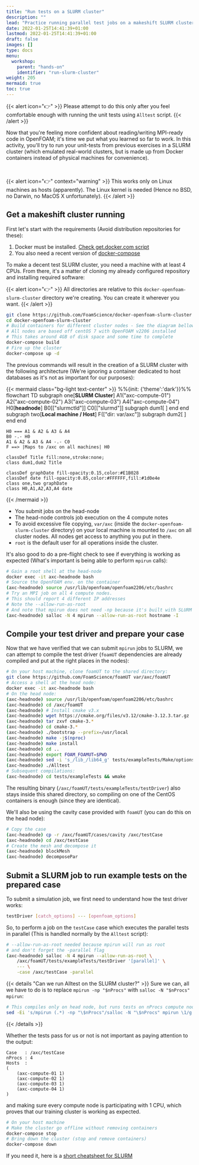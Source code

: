 ```yaml
---
title: "Run tests on a SLURM cluster"
description: ""
lead: "Practice running parallel test jobs on a makeshift SLURM cluster which has OpenFOAM installed using Docker containers."
date: 2022-01-25T14:41:39+01:00
lastmod: 2022-01-25T14:41:39+01:00
draft: false
images: []
type: docs
menu:
  workshop:
    parent: "hands-on"
    identifier: "run-slurm-cluster"
weight: 205
mermaid: true
toc: true
---
```


{{< alert icon="👉" >}}
Please attempt to do this only after you feel comfortable enough with running the unit tests using `Alltest` script.
{{< /alert >}}

Now that you're feeling more confident about reading/writing MPI-ready code in OpenFOAM; it's time
we put what you learned so far to work. In this activity, you'll try to run your unit-tests from
previous exercises in a SLURM cluster (which emulated real-world clusters, but is made up from
Docker containers instead of physical machines for convenience).

<div class="card-bar"></div><br>

{{< alert icon="👉" context="warning" >}}
This works only on Linux machines as hosts (apparently). The Linux kernel is needed (Hence no BSD, no Darwin, no MacOS X
unfortunately).
{{< /alert >}}

## Get a makeshift cluster running

First let's start with the requirements (Avoid distribution repositories for these):

1. Docker must be installed. [Check get.docker.com script](https://get.docker.com)
2. You also need a recent version of [docker-compose](https://docs.docker.com/compose/install/other/) 

To make a decent test SLURM cluster, you need a machine with at least 4 CPUs.
From there, it's a matter of cloning my already configured repository and installing required software:

{{< alert icon="👉" >}}
All directories are relative to this `docker-openfoam-slurm-cluster` directory we're creating.
You can create it wherever you want.
{{< /alert >}}

```bash
git clone https://github.com/FoamScience/docker-openfoam-slurm-cluster
cd docker-openfoam-slurm-cluster
# Build containers for different cluster nodes - See the diagram bellow
# All nodes are based off centOS 7 with OpenFOAM v2206 installed
# This takes around 4GB of disk space and some time to complete
docker-compose build
# Fire up the cluster
docker-compose up -d
```

The previous commands will result in the creation of a SLURM cluster with the following architecture
(We're ignoring a container dedicated to host databases as it's not as important for our purposes):

{{< mermaid class="bg-light text-center" >}}
%%{init: {'theme':'dark'}}%%
flowchart TD
    subgraph one[<b>SLURM Cluster</b>]
    A1("axc-compute-01")
    A2("axc-compute-02")
    A3("axc-compute-03")
    A4("axc-compute-04")
    H0[<b>headnode</b>]
    B0[["slurmctld"]]
    C0[["slurmd"]]
    subgraph dum1[ ]
    end
    end
    subgraph two[<b>Local machine / Host</b>]
    F(["dir: var/axc"])
    subgraph dum2[ ]
    end
    end

    H0 === A1 & A2 & A3 & A4
    B0 -.- H0
    A1 & A2 & A3 & A4 -.- C0
    F ==> |Maps to /axc on all machines| H0

    classDef Title fill:none,stroke:none;
    class dum1,dum2 Title

    classDef graphDate fill-opacity:0.15,color:#E1B028
    classDef date fill-opacity:0.85,color:#FFFFFF,fill:#1d0e4e
    class one,two graphDate
    class H0,A1,A2,A3,A4 date
{{< /mermaid >}}

- You submit jobs on the head-node
- The head-node controls job execution on the 4 compute notes
- To avoid excessive file copying, `var/axc` (inside the `docker-openfoam-slurm-cluster` directory)
  on your local machine is mounted to `/axc` on all cluster nodes. All nodes get access to anything you put in there.
- `root` is the default user for all operations inside the cluster.

It's also good to do a pre-flight check to see if everything is working as expected
(What's important is being able to perform `mpirun` calls):

```bash
# Gain a root shell at the head-node
docker exec -it axc-headnode bash
# Source the OpenFOAM env. on the container
(axc-headnode) source /usr/lib/openfoam/openfoam2206/etc/bashrc
# Try an MPI job on all 4 compute nodes.
# This should report 4 different IP addresses
# Note the --allow-run-as-root
# And note that mpirun does not need -np because it's built with SLURM support
(axc-headnode) salloc -N 4 mpirun --allow-run-as-root hostname -I
```

## Compile your test driver and prepare your case

Now that we have verified that we can submit `mpirun` jobs to SLURM, we can attempt to compile the test driver
(`foamUT` dependencies are already compiled and put at the right places in the nodes):

```bash
# On your host machine, clone foamUT to the shared directory:
git clone https://github.com/FoamScience/foamUT var/axc/foamUT
# Access a shell at the head node:
docker exec -it axc-headnode bash
# On the head node:
(axc-headnode) source /usr/lib/openfoam/openfoam2206/etc/bashrc
(axc-headnode) cd /axc/foamUT
(axc-headnode) # Install cmake v3.x
(axc-headnode) wget https://cmake.org/files/v3.12/cmake-3.12.3.tar.gz
(axc-headnode) tar zxvf cmake-3.*
(axc-headnode) cd cmake-3.*
(axc-headnode) ./bootstrap --prefix=/usr/local
(axc-headnode) make -j$(nproc)
(axc-headnode) make install
(axc-headnode) cd ..
(axc-headnode) export FOAM_FOAMUT=$PWD
(axc-headnode) sed -i 's_/lib_/lib64_g' tests/exampleTests/Make/options
(axc-headnode) ./Alltest
# Subsequent compilations:
(axc-headnode) cd tests/exampleTests && wmake
```

The resulting binary (`/axc/foamUT/tests/exampleTests/testDriver`) also stays inside this shared directory,
so compiling on one of the CentOS containers is enough (since they are identical).

We'll also be using the cavity case provided with `foamUT` (you can do this on the head node):
```bash
# Copy the case
(axc-headnode) cp -r /axc/foamUT/cases/cavity /axc/testCase
(axc-headnode) cd /axc/testCase
# Create the mesh and decompose it
(axc-headnode) blockMesh
(axc-headnode) decomposePar
```

## Submit a SLURM job to run example tests on the prepared case

To submit a simulation job, we first need to understand how the test driver works:
```bash
testDriver [catch_options] --- [openfoam_options]
```

So, to perform a job on the `testCase` case which executes the parallel tests in parallel
(This is handled normally by the `Alltest` script):

```bash
# --allow-run-as-root needed because mpirun will run as root
# and don't forget the -parallel flag
(axc-headnode) salloc -N 4 mpirun --allow-run-as-root \
    /axc/foamUT/tests/exampleTests/testDriver '[parallel]' \
    --- \
    -case /axc/testCase -parallel
```

{{< details  "Can we run Alltest on the SLURM cluster?" >}}
Sure we can, all we have to do is to replace `mpirun -np "$nProcs"` with `salloc -N "$nProcs" mpirun`:

```bash
# This compiles only on head node, but runs tests on nProcs compute nodes
sed -Ei 's/mpirun (.*) -np "\$nProcs"/salloc -N "\$nProcs" mpirun \1/g' Alltest
```
{{< /details >}}

Whether the tests pass for us or not is not important as paying attention to the output:
```
Case   : /axc/testCase
nProcs : 4
Hosts  :
(
    (axc-compute-01 1)
    (axc-compute-02 1)
    (axc-compute-03 1)
    (axc-compute-04 1)
)
```
and making sure every compute node is participating with 1 CPU, which proves that our training cluster is working as expected.

```bash
# On your host machine
# Make the cluster go offline without removing containers
docker-compose stop
# Bring down the cluster (stop and remove containers)
docker-compose down
```

If you need it, here is a [short cheatsheet for SLURM](https://slurm.schedmd.com/pdfs/summary.pdf)
